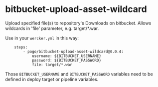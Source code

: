 bitbucket-upload-asset-wildcard
===============================

Upload specified file(s) to repository's Downloads on bitbucket.
Allows wildcards in 'file' parameter, e.g. target/*.war.

Use in your `wercker.yml` in this way:
```
    steps:
        - pogo/bitbucket-upload-asset-wildcard@0.0.4:
            username: ${BITBUCKET_USERNAME}
            password: ${BITBUCKET_PASSWORD}
            file: target/*.war
```

Those `BITBUCKET_USERNAME` and `BITBUCKET_PASSWORD` variables need to
be defined in deploy target or pipeline variables.
